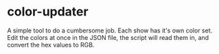 # color-updater

A simple tool to do a cumbersome job.  Each show has it's own color set.  Edit the colors at once in the JSON file, the script will read them in, and convert the hex values to RGB.
